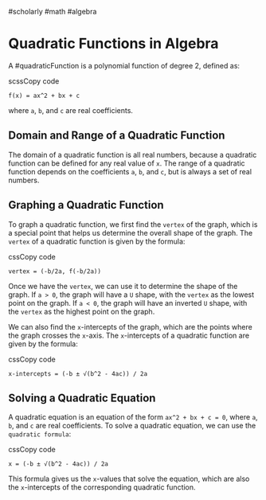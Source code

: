 #scholarly #math #algebra

# Quadratic Functions in Algebra

A #quadraticFunction is a polynomial function of degree 2, defined as:

scssCopy code

`f(x) = ax^2 + bx + c`

where `a`, `b`, and `c` are real coefficients.

## Domain and Range of a Quadratic Function

The domain of a quadratic function is all real numbers, because a quadratic function can be defined for any real value of `x`. The range of a quadratic function depends on the coefficients `a`, `b`, and `c`, but is always a set of real numbers.

## Graphing a Quadratic Function

To graph a quadratic function, we first find the `vertex` of the graph, which is a special point that helps us determine the overall shape of the graph. The `vertex` of a quadratic function is given by the formula:

cssCopy code

`vertex = (-b/2a, f(-b/2a))`

Once we have the `vertex`, we can use it to determine the shape of the graph. If `a > 0`, the graph will have a `U` shape, with the `vertex` as the lowest point on the graph. If `a < 0`, the graph will have an inverted `U` shape, with the `vertex` as the highest point on the graph.

We can also find the `x`-intercepts of the graph, which are the points where the graph crosses the `x`-axis. The `x`-intercepts of a quadratic function are given by the formula:

cssCopy code

`x-intercepts = (-b ± √(b^2 - 4ac)) / 2a`

## Solving a Quadratic Equation

A quadratic equation is an equation of the form `ax^2 + bx + c = 0`, where `a`, `b`, and `c` are real coefficients. To solve a quadratic equation, we can use the `quadratic formula`:

cssCopy code

`x = (-b ± √(b^2 - 4ac)) / 2a`

This formula gives us the `x`-values that solve the equation, which are also the `x`-intercepts of the corresponding quadratic function.